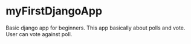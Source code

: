 # myFirstDjangoApp
Basic django app for beginners. This app basically about polls and vote. User can vote against poll.
